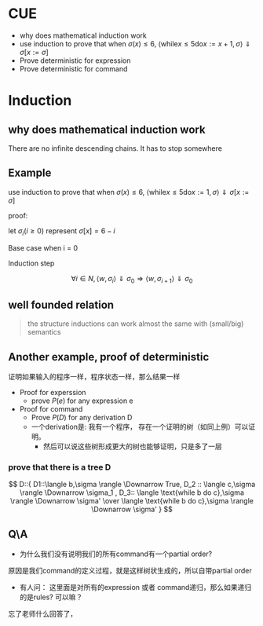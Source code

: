 # CUE
- why does mathematical induction work
- use induction to prove that when $\sigma(x)\leq6$, $\langle\text{while} x \leq 5 \text{do} x:=x+1 ,\sigma\rangle \Downarrow \sigma[x:=\sigma]$
- Prove deterministic for expression
- Prove deterministic for command

# Induction
## why does mathematical induction work
There are no infinite descending chains. It has to stop somewhere

## Example
use induction to prove that when $\sigma(x)\leq6$, $\langle\text{while} x \leq 5 \text{do} x:=1 ,\sigma\rangle \Downarrow \sigma[x:=\sigma]$


proof:

let $\sigma_i(i\geq0)$ represent $\sigma[x]=6-i$

Base case when i = 0

<!-- $$
{{{\sigma_0(x)=6}\over{\langle x,\sigma_0 \rangle \Downarrow 6}}
\langle 6\leq5,\sigma_0 \rangle  \Downarrow \text{false}}
\over{\langle x\leq 5 ,\sigma_0 \rangle \Downarrow \text{false}
\over \langle \text{while} x\leq5 \text{do}x:=1+1,\sigma_0 \rangle \Downarrow\sigma_0}
$$ -->

Induction step

$$
\forall i\in N, \langle w,\sigma_i \rangle \Downarrow \sigma_0 \Rightarrow \langle w,\sigma_{i+1} \rangle \Downarrow \sigma_0
$$

## well founded relation

> the structure inductions can work almost the same with (small/big) semantics

## Another example, proof of deterministic
证明如果输入的程序一样，程序状态一样，那么结果一样
- Proof for experssion
  - prove $P(e)$ for any expression e
- Proof for command
  - Prove $P(D)$ for any derivation D
  - 一个derivation是: 我有一个程序， 存在一个证明的树（如同上例）可以证明。
    - 然后可以说这些树形成更大的树也能够证明，只是多了一层

### prove that there is a tree D
$$
D::{
    D1::\langle b,\sigma \rangle \Downarrow True, D_2 :: \langle c,\sigma \rangle \Downarrow \sigma_1 , D_3:: \langle \text{while b do c},\sigma \rangle \Downarrow \sigma'
    \over
    \langle \text{while b do c},\sigma \rangle \Downarrow \sigma'
}
$$

## Q\A
- 为什么我们没有说明我们的所有command有一个partial order?

原因是我们command的定义过程，就是这样树状生成的，所以自带partial order

- 有人问： 这里面是对所有的expression 或者 command递归，那么如果递归的是rules? 可以嘛？

忘了老师什么回答了，